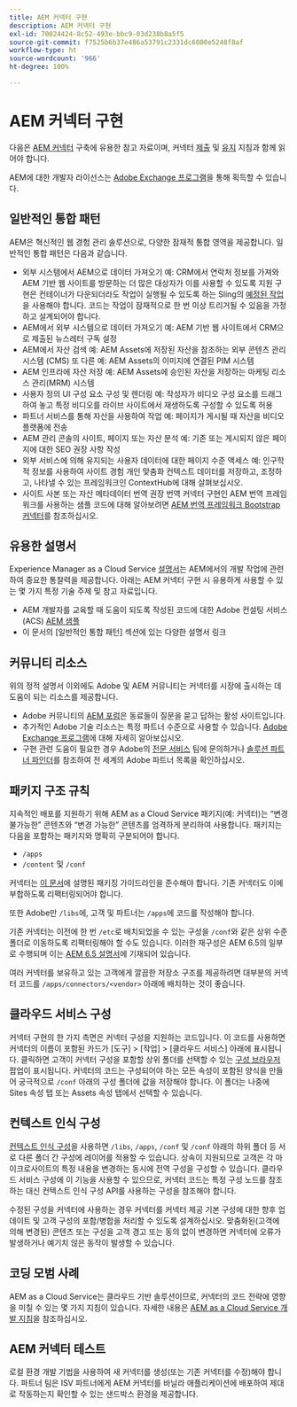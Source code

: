 ```yaml
---
title: AEM 커넥터 구현
description: AEM 커넥터 구현
exl-id: 70024424-8c52-493e-bbc9-03d238b8a5f5
source-git-commit: f7525b6b37e486a53791c2331dc6000e5248f8af
workflow-type: ht
source-wordcount: '966'
ht-degree: 100%

---
```


AEM 커넥터 구현
=============================

다음은 [AEM 커넥터](https://www.adobe.io/apis/experiencecloud/aem/aemconnectors.html) 구축에 유용한 참고 자료이며, 커넥터 [제출](submit.md) 및 [유지](maintain.md) 지침과 함께 읽어야 합니다.

AEM에 대한 개발자 라이선스는 [Adobe Exchange 프로그램](https://partners.adobe.com/exchangeprogram/experiencecloud)을 통해 획득할 수 있습니다.

일반적인 통합 패턴
---------------------------

AEM은 혁신적인 웹 경험 관리 솔루션으로, 다양한 잠재적 통합 영역을 제공합니다. 일반적인 통합 패턴은 다음과 같습니다.

* 외부 시스템에서 AEM으로 데이터 가져오기 예: CRM에서 연락처 정보를 가져와 AEM 기반 웹 사이트를 방문하는 더 많은 대상자가 이를 사용할 수 있도록 지원  구현은 컨테이너가 다운되더라도 작업이 실행될 수 있도록 하는 Sling의 [예정된 작업](https://sling.apache.org/documentation/bundles/apache-sling-eventing-and-job-handling.html#scheduled-jobs)을 사용해야 합니다. 코드는 작업이 잠재적으로 한 번 이상 트리거될 수 있음을 가정하고 설계되어야 합니다.
* AEM에서 외부 시스템으로 데이터 가져오기 예: AEM 기반 웹 사이트에서 CRM으로 제출된 뉴스레터 구독 설정
* AEM에서 자산 검색 예: AEM Assets에 저장된 자산을 참조하는 외부 콘텐츠 관리 시스템 (CMS) 또 다른 예: AEM Assets의 이미지에 연결된 PIM 시스템
* AEM 인프라에 자산 저장 예: AEM Assets에 승인된 자산을 저장하는 마케팅 리소스 관리(MRM) 시스템
* 사용자 정의 UI 구성 요소 구성 및 렌더링 예: 작성자가 비디오 구성 요소를 드래그하여 놓고 특정 비디오를 라이브 사이트에서 재생하도록 구성할 수 있도록 허용
* 파트너 서비스를 통해 자산을 사용하여 작업 예: 페이지가 게시될 때 자산을 비디오 플랫폼에 전송
* AEM 관리 콘솔의 사이트, 페이지 또는 자산 분석 예: 기존 또는 게시되지 않은 페이지에 대한 SEO 권장 사항 작성
* 외부 서비스에 의해 유지되는 사용자 데이터에 대한 페이지 수준 액세스 예: 인구학적 정보를 사용하여 사이트 경험 개인 맞춤화 컨텍스트 데이터를 저장하고, 조정하고, 나타낼 수 있는 프레임워크인 ContextHub에 대해 살펴보십시오.
* 사이트 사본 또는 자산 메타데이터 번역 권장 번역 커넥터 구현인 AEM 번역 프레임워크를 사용하는 샘플 코드에 대해 알아보려면 [AEM 번역 프레임워크 Bootstrap 커넥터](https://github.com/Adobe-Marketing-Cloud/aem-translation-framework-bootstrap-connector)를 참조하십시오.


유용한 설명서
--------------------

Experience Manager as a Cloud Service [설명서](../overview/introduction.md)는 AEM에서의 개발 작업에 관련하여 중요한 통찰력을 제공합니다. 아래는 AEM 커넥터 구현 시 유용하게 사용할 수 있는 몇 가지 특정 기술 주제 및 참고 자료입니다.

* AEM 개발자를 교육할 때 도움이 되도록 작성된 코드에 대한 Adobe 컨설팅 서비스(ACS) [AEM 샘플](https://adobe-consulting-services.github.io/acs-aem-samples/)
* 이 문서의 [일반적인 통합 패턴] 섹션에 있는 다양한 설명서 링크

커뮤니티 리소스
--------------------

위의 정적 설명서 이외에도 Adobe 및 AEM 커뮤니티는 커넥터를 시장에 출시하는 데 도움이 되는 리소스를 제공합니다.

* Adobe 커뮤니티의 [AEM 포럼](https://help-forums.adobe.com/content/adobeforums/en/experience-manager-forum/adobe-experience-manager.html)은 동료들이 질문을 묻고 답하는 활성 사이트입니다.
* 추가적인 Adobe 기술 리소스는 특정 파트너 수준으로 사용할 수 있습니다. [Adobe Exchange 프로그램](https://partners.adobe.com/exchangeprogram/experiencecloud)에 대해 자세히 알아보십시오.
* 구현 관련 도움이 필요한 경우 Adobe의 [전문 서비스](https://www.adobe.com/kr/marketing-cloud/service-support/professional-consulting-training.html) 팀에 문의하거나 [솔루션 파트너 파인더](https://solutionpartners.adobe.com/home/partnerFinder.html)를 참조하여 전 세계의 Adobe 파트너 목록을 확인하십시오.

패키지 구조 규칙
-----------------------

지속적인 배포를 지원하기 위해 AEM as a Cloud Service 패키지(예: 커넥터)는 “변경 불가능한” 콘텐츠와 “변경 가능한” 콘텐츠를 엄격하게 분리하여 사용합니다. 패키지는 다음을 포함하는 패키지와 명확히 구분되어야 합니다.

* `/apps`
* `/content` 및 `/conf`

커넥터는 [이 문서](/help/implementing/developing/introduction/aem-project-content-package-structure.md)에 설명된 패키징 가이드라인을 준수해야 합니다. 기존 커넥터도 이에 부합하도록 리팩터링되어야 합니다.

또한 Adobe만 `/libs`에, 고객 및 파트너는 `/apps`에 코드를 작성해야 합니다.

기존 커넥터는 이전에 한 번 `/etc`로 배치되었을 수 있는 구성을 `/conf`와 같은 상위 수준 폴더로 이동하도록 리팩터링해야 할 수도 있습니다. 이러한 재구성은 AEM 6.5의 일부로 수행되며 이는 [AEM 6.5 설명서](https://experienceleague.adobe.com/docs/experience-manager-65/deploying/restructuring/repository-restructuring.html)에 기재되어 있습니다.

여러 커넥터를 보유하고 있는 고객에게 깔끔한 저장소 구조를 제공하려면 대부분의 커넥터 코드를 `/apps/connectors/<vendor>` 아래에 배치하는 것이 좋습니다.

클라우드 서비스 구성
-----------------------------

커넥터 구현의 한 가지 측면은 커넥터 구성을 지원하는 코드입니다. 이 코드를 사용하면 커넥터의 이름이 포함된 카드가 [도구] > [작업] > [클라우드 서비스] 아래에 표시됩니다. 클릭하면 고객이 커넥터 구성을 포함할 상위 폴더를 선택할 수 있는 [구성 브라우저](/help/implementing/developing/introduction/configurations.md#using-configuration-browser) 팝업이 표시됩니다. 커넥터의 코드는 구성되어야 하는 모든 속성이 포함된 양식을 만들어 궁극적으로 `/conf` 아래의 구성 폴더에 값을 저장해야 합니다. 이 폴더는 나중에 Sites 속성 탭 또는 Assets 속성 탭에서 선택할 수 있습니다.


컨텍스트 인식 구성
-----------------------------

[컨텍스트 인식 구성](https://sling.apache.org/documentation/bundles/context-aware-configuration/context-aware-configuration.html)을 사용하면 `/libs`, `/apps`, `/conf` 및 `/conf` 아래의 하위 폴더 등 서로 다른 폴더 간 구성에 레이어를 적용할 수 있습니다. 상속이 지원되므로 고객은 각 마이크로사이트의 특정 내용을 변경하는 동시에 전역 구성을 구성할 수 있습니다. 클라우드 서비스 구성에 이 기능을 사용할 수 있으므로, 커넥터 코드는 특정 구성 노드를 참조하는 대신 컨텍스트 인식 구성 API를 사용하는 구성을 참조해야 합니다.

수정된 구성을 커넥터에 사용하는 경우 커넥터를 커넥터 제공 기본 구성에 대한 향후 업데이트 및 고객 구성의 포함/병합을 처리할 수 있도록 설계하십시오. 맞춤화된(고객에 의해 변경된) 콘텐츠 또는 구성을 고객 경고 또는 동의 없이 변경하면 커넥터에 오류가 발생하거나 예기치 않은 동작이 발생할 수 있습니다.

코딩 모범 사례
----------------------

AEM as a Cloud Service는 클라우드 기반 솔루션이므로, 커넥터의 코드 전략에 영향을 미칠 수 있는 몇 가지 지침이 있습니다. 자세한 내용은 [AEM as a Cloud Service 개발 지침](/help/implementing/developing/introduction/development-guidelines.md)을 참조하십시오.

AEM 커넥터 테스트
-------------------------

로컬 환경 개발 기법을 사용하여 새 커넥터를 생성(또는 기존 커넥터를 수정)해야 합니다. 파트너 팀은 ISV 파트너에게 AEM 커넥터를 바닐라 애플리케이션에 배포하여 제대로 작동하는지 확인할 수 있는 샌드박스 환경을 제공합니다.
